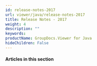 ```yaml
---
id: release-notes-2017
url: viewer/java/release-notes-2017
title: Release Notes - 2017
weight: 4
description: ""
keywords: 
productName: GroupDocs.Viewer for Java
hideChildren: False
---
```

#### Articles in this section
